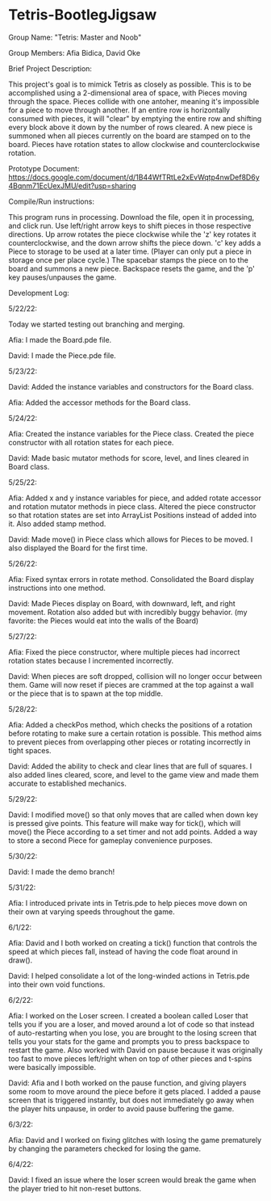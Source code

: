 # Tetris-BootlegJigsaw 
Group Name: "Tetris: Master and Noob"

Group Members: Afia Bidica, David Oke

Brief Project Description: 

This project's goal is to mimick Tetris as closely as possible. This is to be accomplished using a 2-dimensional area of space, with Pieces moving through the space. Pieces collide with one antoher, meaning it's impossible for a piece to move through another. If an entire row is horizontally consumed with pieces, it will "clear" by emptying the entire row and shifting every block above it down by the number of rows cleared. A new piece is summoned when all pieces currently on the board are stamped on to the board. Pieces have rotation states to allow clockwise and counterclockwise rotation.

Prototype Document: https://docs.google.com/document/d/1B44WfTRtLe2xEvWqtp4nwDef8D6y4Bqnm71EcUexJMU/edit?usp=sharing 

Compile/Run instructions:

This program runs in processing. Download the file, open it in processing, and click run. Use left/right arrow keys to shift pieces in those respective directions. Up arrow rotates the piece clockwise while the 'z' key rotates it counterclockwise, and the down arrow shifts the piece down. 'c' key adds a Piece to storage to be used at a later time. (Player can only put a piece in storage once per place cycle.) The spacebar stamps the piece on to the board and summons a new piece. Backspace resets the game, and the 'p' key pauses/unpauses the game.

Development Log:

5/22/22:

Today we started testing out branching and merging.

Afia: I made the Board.pde file.

David: I made the Piece.pde file.

5/23/22:

David: Added the instance variables and constructors for the Board class.

Afia: Added the accessor methods for the Board class.

5/24/22:

Afia: Created the instance variables for the Piece class. Created the piece constructor with all rotation states for each piece.

David: Made basic mutator methods for score, level, and lines cleared in Board class.

5/25/22:

Afia: Added x and y instance variables for piece, and added rotate accessor and rotation mutator methods in piece class. Altered the piece constructor so that rotation states are set into ArrayList Positions instead of added into it. Also added stamp method.

David: Made move() in Piece class which allows for Pieces to be moved. I also displayed the Board for the first time.

5/26/22:

Afia: Fixed syntax errors in rotate method. Consolidated the Board display instructions into one method.

David: Made Pieces display on Board, with downward, left, and right movement. Rotation also added but with incredibly buggy behavior. (my favorite: the Pieces would eat into the walls of the Board)

5/27/22:

Afia: Fixed the piece constructor, where multiple pieces had incorrect rotation states because I incremented incorrectly. 

David: When pieces are soft dropped, collision will no longer occur between them. Game will now reset if pieces are crammed at the top against a wall or the piece that is to spawn at the top middle.

5/28/22:

Afia: Added a checkPos method, which checks the positions of a rotation before rotating to make sure a certain rotation is possible. This method aims to prevent pieces from overlapping other pieces or rotating incorrectly in tight spaces.

David: Added the ability to check and clear lines that are full of squares. I also added lines cleared, score, and level to the game view and made them accurate to established mechanics.

5/29/22:

David: I modified move() so that only moves that are called when down key is pressed give points. This feature will make way for tick(), which will move() the Piece according to a set timer and not add points. Added a way to store a second Piece for gameplay convenience purposes.

5/30/22:

David: I made the demo branch!

5/31/22:

Afia: I introduced private ints in Tetris.pde to help pieces move down on their own at varying speeds throughout the game.

6/1/22:

Afia: David and I both worked on creating a tick() function that controls the speed at which pieces fall, instead of having the code float around in draw().

David: I helped consolidate a lot of the long-winded actions in Tetris.pde into their own void functions.

6/2/22:

Afia: I worked on the Loser screen. I created a boolean called Loser that tells you if you are a loser, and moved around a lot of code so that instead of auto-restarting when you lose, you are brought to the losing screen that tells you your stats for the game and prompts you to press backspace to restart the game. Also worked with David on pause because it was originally too fast to move pieces left/right when on top of other pieces and t-spins were basically impossible.

David: Afia and I both worked on the pause function, and giving players some room to move around the piece before it gets placed. I added a pause screen that is triggered instantly, but does not immediately go away when the player hits unpause, in order to avoid pause buffering the game.

6/3/22:

Afia: David and I worked on fixing glitches with losing the game prematurely by changing the parameters checked for losing the game.

6/4/22:

David: I fixed an issue where the loser screen would break the game when the player tried to hit non-reset buttons.
